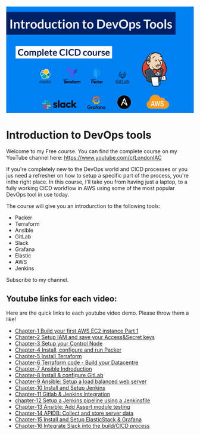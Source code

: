 ![Alt text](images/devops_tools_course.png?raw=true)

# Introduction to DevOps tools
Welcome to my Free course. You can find the complete course on my YouTube channel here: https://www.youtube.com/c/LondonIAC

If you're completely new to the DevOps world and CICD processes or you jus need a refresher on how to setup a specific part of the process, you're inthe right place. In this course, I'll take you from having just a laptop, to a fully working CICD workflow in AWS using some of the most popular DevOps tool in use today.

The course will give you an introdurction to the following tools:

 * Packer
 * Terraform
 * Ansible
 * GitLab
 * Slack
 * Grafana
 * Elastic
 * AWS
 * Jenkins

Subscribe to my channel.

## Youtube links for each video:
Here are the quick links to each youtube video demo. Please throw them a like!

 * [Chapter-1 Build your first AWS EC2 instance Part 1](https://www.youtube.com/watch?v=XzWyudb4N04)
 * [Chapter-2 Setup IAM and save your Access&Secret keys](https://www.youtube.com/watch?v=1y3IsgvvY84)
 * [Chapter-3 Setup your Control Node](https://youtu.be/1l545lhadz4)
 * [Chapter-4 Install, configure and run Packer](https://youtu.be/dIAhHhQ_J-c)
 * [Chapter-5 Install Terraform]()
 * [Chapter-6 Terraform code - Build your Datacentre]()
 * [Chapter-7 Ansible Indroduction]()
 * [Chapter-8 Install & configure GitLab]()
 * [Chapter-9 Ansible: Setup a load balanced web server]()
 * [Chapter-10 Install and Setup Jenkins]()
 * [Chapter-11 Gitlab & Jenkins Integration]()
 * [chapter-12 Setup a Jenkins pipeline using a Jenkinsfile]()
 * [Chapter-13 Ansible: Add Assert module testing]()
 * [Chapter-14 APIDB: Collect and store server data]()
 * [Chapter-15 Install and Setup ElasticStack & Grafana]()
 * [Chapter-16 Integrate Slack into the build/CICD process]()

